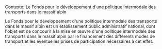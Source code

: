Contexte: Le Fonds pour le développement d'une politique  intermodale des transports dans le massif alpin

Le Fonds pour le développement d'une politique intermodale des transports dans le massif alpin est un établissement public administratif national, dont l'objet est de concourir à la mise en œuvre d'une politique intermodale des transports dans le massif alpin par le financement des différents modes de transport et les éventuelles prises de participation nécessaires à cet effet.